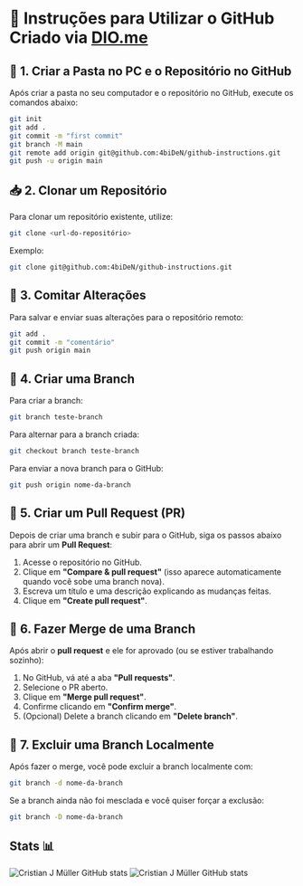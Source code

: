 # 📝 Instruções para Utilizar o GitHub Criado via [DIO.me](https://www.dio.me)

## 📁 1. Criar a Pasta no PC e o Repositório no GitHub

Após criar a pasta no seu computador e o repositório no GitHub, execute os comandos abaixo:

```bash
git init
git add .
git commit -m "first commit"
git branch -M main
git remote add origin git@github.com:4biDeN/github-instructions.git
git push -u origin main
```

## 📥 2. Clonar um Repositório

Para clonar um repositório existente, utilize:

```bash
git clone <url-do-repositório>
```

Exemplo:

```bash
git clone git@github.com:4biDeN/github-instructions.git
```

## 💾 3. Comitar Alterações

Para salvar e enviar suas alterações para o repositório remoto:

```bash
git add .
git commit -m "comentário"
git push origin main
```
## 🌿 4. Criar uma Branch

Para criar a branch:

```bash
git branch teste-branch
```

Para alternar para a branch criada:

```bash
git checkout branch teste-branch
```

Para enviar a nova branch para o GitHub:

```bash
git push origin nome-da-branch
```

## 🔁 5. Criar um Pull Request (PR)

Depois de criar uma branch e subir para o GitHub, siga os passos abaixo para abrir um **Pull Request**:

1. Acesse o repositório no GitHub.
2. Clique em **"Compare & pull request"** (isso aparece automaticamente quando você sobe uma branch nova).
3. Escreva um título e uma descrição explicando as mudanças feitas.
4. Clique em **"Create pull request"**.


## 🔀 6. Fazer Merge de uma Branch

Após abrir o **pull request** e ele for aprovado (ou se estiver trabalhando sozinho):

1. No GitHub, vá até a aba **"Pull requests"**.
2. Selecione o PR aberto.
3. Clique em **"Merge pull request"**.
4. Confirme clicando em **"Confirm merge"**.
5. (Opcional) Delete a branch clicando em **"Delete branch"**.


## 🧼 7. Excluir uma Branch Localmente

Após fazer o merge, você pode excluir a branch localmente com:

```bash
git branch -d nome-da-branch
```

Se a branch ainda não foi mesclada e você quiser forçar a exclusão:

```bash
git branch -D nome-da-branch
```


## Stats 📊

![Cristian J Müller GitHub stats](https://github-readme-stats.vercel.app/api?username=4biDeN&show_icons=true&theme=radical) ![Cristian J Müller GitHub stats](https://github-readme-stats.vercel.app/api/top-langs/?username=4biDeN&layout=compact&langs_count=5&theme-dracula)